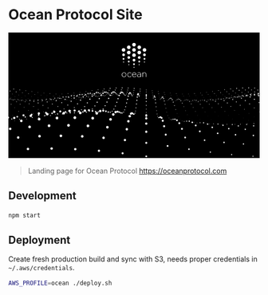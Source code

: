 # Ocean Protocol Site

![](public/twitter_card.png)

> Landing page for Ocean Protocol https://oceanprotocol.com

## Development

```bash
npm start
```

## Deployment

Create fresh production build and sync with S3, needs proper credentials in `~/.aws/credentials`.

```bash
AWS_PROFILE=ocean ./deploy.sh
```